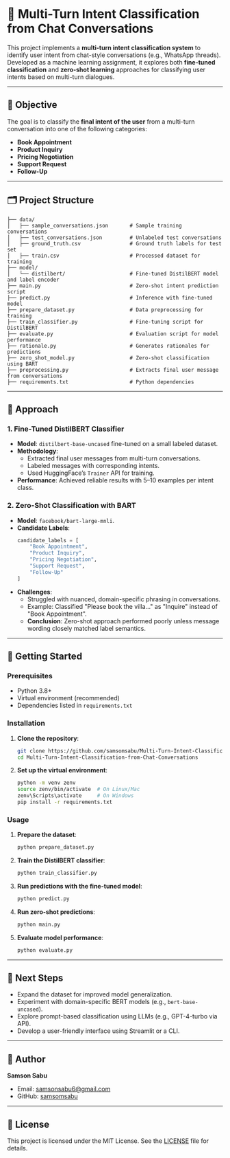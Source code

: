

# 🧠 Multi-Turn Intent Classification from Chat Conversations

This project implements a **multi-turn intent classification system** to identify user intent from chat-style conversations (e.g., WhatsApp threads). Developed as a machine learning assignment, it explores both **fine-tuned classification** and **zero-shot learning** approaches for classifying user intents based on multi-turn dialogues.

---

## 📌 Objective

The goal is to classify the **final intent of the user** from a multi-turn conversation into one of the following categories:
- **Book Appointment**
- **Product Inquiry**
- **Pricing Negotiation**
- **Support Request**
- **Follow-Up**

---

## 🗂️ Project Structure

```
├── data/
│   ├── sample_conversations.json       # Sample training conversations
│   ├── test_conversations.json         # Unlabeled test conversations
│   ├── ground_truth.csv                # Ground truth labels for test set
│   ├── train.csv                       # Processed dataset for training
├── model/
│   └── distilbert/                     # Fine-tuned DistilBERT model and label encoder
├── main.py                             # Zero-shot intent prediction script
├── predict.py                          # Inference with fine-tuned model
├── prepare_dataset.py                  # Data preprocessing for training
├── train_classifier.py                 # Fine-tuning script for DistilBERT
├── evaluate.py                         # Evaluation script for model performance
├── rationale.py                        # Generates rationales for predictions
├── zero_shot_model.py                  # Zero-shot classification using BART
├── preprocessing.py                    # Extracts final user message from conversations
├── requirements.txt                    # Python dependencies
```

---

## 🧪 Approach

### 1. Fine-Tuned DistilBERT Classifier
- **Model**: `distilbert-base-uncased` fine-tuned on a small labeled dataset.
- **Methodology**:
  - Extracted final user messages from multi-turn conversations.
  - Labeled messages with corresponding intents.
  - Used HuggingFace’s `Trainer` API for training.
- **Performance**: Achieved reliable results with 5–10 examples per intent class.

### 2. Zero-Shot Classification with BART
- **Model**: `facebook/bart-large-mnli`.
- **Candidate Labels**:
  ```python
  candidate_labels = [
      "Book Appointment",
      "Product Inquiry",
      "Pricing Negotiation",
      "Support Request",
      "Follow-Up"
  ]
  ```
- **Challenges**:
  - Struggled with nuanced, domain-specific phrasing in conversations.
  - Example: Classified "Please book the villa..." as "Inquire" instead of "Book Appointment".
  - **Conclusion**: Zero-shot approach performed poorly unless message wording closely matched label semantics.

---

## 🚀 Getting Started

### Prerequisites
- Python 3.8+
- Virtual environment (recommended)
- Dependencies listed in `requirements.txt`

### Installation
1. **Clone the repository**:
   ```bash
   git clone https://github.com/samsomsabu/Multi-Turn-Intent-Classification-from-Chat-Conversations.git
   cd Multi-Turn-Intent-Classification-from-Chat-Conversations
   ```

2. **Set up the virtual environment**:
   ```bash
   python -m venv zenv
   source zenv/bin/activate  # On Linux/Mac
   zenv\Scripts\activate     # On Windows
   pip install -r requirements.txt
   ```

### Usage
1. **Prepare the dataset**:
   ```bash
   python prepare_dataset.py
   ```

2. **Train the DistilBERT classifier**:
   ```bash
   python train_classifier.py
   ```

3. **Run predictions with the fine-tuned model**:
   ```bash
   python predict.py
   ```

4. **Run zero-shot predictions**:
   ```bash
   python main.py
   ```

5. **Evaluate model performance**:
   ```bash
   python evaluate.py
   ```

---

## 🔁 Next Steps
- Expand the dataset for improved model generalization.
- Experiment with domain-specific BERT models (e.g., `bert-base-uncased`).
- Explore prompt-based classification using LLMs (e.g., GPT-4-turbo via API).
- Develop a user-friendly interface using Streamlit or a CLI.

---

## 🙋 Author
**Samson Sabu**  
- Email: [samsonsabu6@gmail.com](mailto:samsonsabu6@gmail.com)  
- GitHub: [samsomsabu](https://github.com/samsomsabu)

---

## 📜 License
This project is licensed under the MIT License. See the [LICENSE](LICENSE) file for details.

